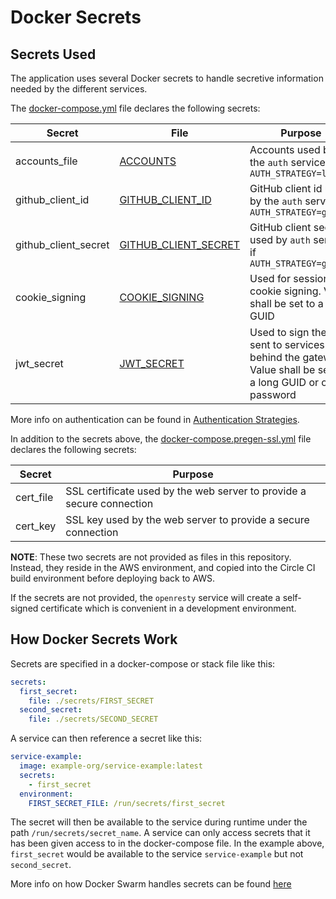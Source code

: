 # Docker Secrets

## Secrets Used

The application uses several Docker secrets to handle secretive information needed by the different services.

The [docker-compose.yml](../docker-compose.yml) file declares the following secrets:

| Secret | File | Purpose |
| ------ | ---- | ------- |
| accounts_file | [ACCOUNTS](../secrets/ACCOUNTS) | Accounts used by the `auth` service if `AUTH_STRATEGY=local` |
| github_client_id | [GITHUB_CLIENT_ID](../secrets/GITHUB_CLIENT_ID) | GitHub client id used by the `auth` service if `AUTH_STRATEGY=github` |
| github_client_secret | [GITHUB_CLIENT_SECRET](../secrets/GITHUB_CLIENT_SECRET) | GitHub client secret used by `auth` service if `AUTH_STRATEGY=github` |
| cookie_signing | [COOKIE_SIGNING](../secrets/COOKIE_SIGNING) | Used for session cookie signing. Value shall be set to a long GUID |
| jwt_secret | [JWT_SECRET](../secrets/JWT_SECRET) | Used to sign the JWT sent to services behind the gateway. Value shall be set to a long GUID or other password |

More info on authentication can be found in [Authentication Strategies](./deploying-swarm.md#authentication-strategies).

In addition to the secrets above, the [docker-compose.pregen-ssl.yml](../docker-compose.pregen-ssl.yml) file declares
the following secrets:

| Secret | Purpose |
| ------ | ------- |
| cert_file | SSL certificate used by the web server to provide a secure connection |
| cert_key | SSL key used by the web server to provide a secure connection |

**NOTE**: These two secrets are not provided as files in this repository. Instead, they reside in the AWS environment,
and copied into the Circle CI build environment before deploying back to AWS.

If the secrets are not provided, the `openresty` service will create a self-signed certificate which is convenient in
a development environment.

## How Docker Secrets Work

Secrets are specified in a docker-compose or stack file like this:

```yml
secrets:
  first_secret:
    file: ./secrets/FIRST_SECRET
  second_secret:
    file: ./secrets/SECOND_SECRET
```

A service can then reference a secret like this:

```yml
service-example:
  image: example-org/service-example:latest
  secrets:
    - first_secret
  environment:
    FIRST_SECRET_FILE: /run/secrets/first_secret
```

The secret will then be available to the service during runtime under the path `/run/secrets/secret_name`.
A service can only access secrets that it has been given access to in the docker-compose file.
In the example above, `first_secret` would  be available to the service `service-example` but not `second_secret`.

More info on how Docker Swarm handles secrets can be found [here](https://docs.docker.com/engine/swarm/secrets/)
